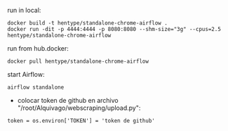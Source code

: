 run in local:
```
docker build -t hentype/standalone-chrome-airflow .
docker run -dit -p 4444:4444 -p 8080:8080 --shm-size="3g" --cpus=2.5 hentype/standalone-chrome-airflow
```

run from hub.docker:
```
docker pull hentype/standalone-chrome-airflow
```

start Airflow:
```
airflow standalone
```

* colocar token de github en archivo "/root/Alquivago/webscraping/upload.py":
```
token = os.environ['TOKEN'] = 'token de github'
```